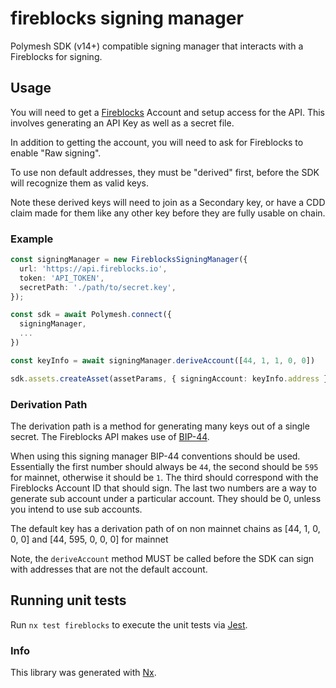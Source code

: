 # fireblocks signing manager

Polymesh SDK (v14+) compatible signing manager that interacts with a Fireblocks for signing.

## Usage

You will need to get a [Fireblocks](https://www.fireblocks.com/) Account and setup access for the API. This involves generating an API Key as well as a secret file.

In addition to getting the account, you will need to ask for Fireblocks to enable "Raw signing".

To use non default addresses, they must be "derived" first, before the SDK will recognize them as valid keys.

Note these derived keys will need to join as a Secondary key, or have a CDD claim made for them like any other key before they are fully usable on chain.

### Example

```ts
const signingManager = new FireblocksSigningManager({
  url: 'https://api.fireblocks.io',
  token: 'API_TOKEN',
  secretPath: './path/to/secret.key',
});

const sdk = await Polymesh.connect({
  signingManager,
  ...
})

const keyInfo = await signingManager.deriveAccount([44, 1, 1, 0, 0])

sdk.assets.createAsset(assetParams, { signingAccount: keyInfo.address })
```

### Derivation Path

The derivation path is a method for generating many keys out of a single secret. The Fireblocks API makes use of [BIP-44](https://github.com/bitcoin/bips/blob/master/bip-0044.mediawiki).

When using this signing manager BIP-44 conventions should be used. Essentially the first number should always be `44`, the second should be `595` for mainnet, otherwise it should be `1`. The third should correspond with the Fireblocks Account ID that should sign. The last two numbers are a way to generate sub account under a particular account. They should be 0, unless you intend to use sub accounts.

The default key has a derivation path of on non mainnet chains as [44, 1, 0, 0, 0] and [44, 595, 0, 0, 0] for mainnet

Note, the `deriveAccount` method MUST be called before the SDK can sign with addresses that are not the default account.

## Running unit tests

Run `nx test fireblocks` to execute the unit tests via [Jest](https://jestjs.io).

### Info

This library was generated with [Nx](https://nx.dev).
